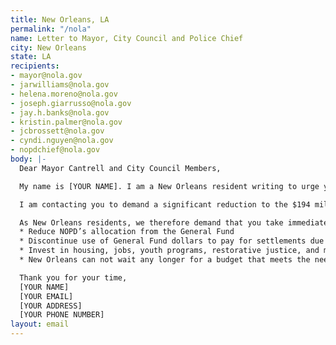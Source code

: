 ```yaml
---
title: New Orleans, LA
permalink: "/nola"
name: Letter to Mayor, City Council and Police Chief
city: New Orleans
state: LA
recipients:
- mayor@nola.gov
- jarwilliams@nola.gov
- helena.moreno@nola.gov
- joseph.giarrusso@nola.gov
- jay.h.banks@nola.gov
- kristin.palmer@nola.gov
- jcbrossett@nola.gov
- cyndi.nguyen@nola.gov
- nopdchief@nola.gov
body: |-
  Dear Mayor Cantrell and City Council Members,

  My name is [YOUR NAME]. I am a New Orleans resident writing to urge you to defund the New Orleans Police Department.

  I am contacting you to demand a significant reduction to the $194 million that is currently allocated to public safety in the upcoming fiscal budget of 2021 and for a formal review of the New Orleans Police Department Union Contract from an independent party that has no affiliation with NOPD. The police funds make up roughly 20% of the budget, while other important public services do not receive even half as much funding. By reducing police funding and reducing incarceration rates, those funds can be reallocated to housing, education or sanitation, among other needs. That way we can focus on building our community efforts and local organizations, while preventing future police brutality and violence.

  As New Orleans residents, we therefore demand that you take immediate action towards the following ends:
  * Reduce NOPD’s allocation from the General Fund
  * Discontinue use of General Fund dollars to pay for settlements due to police murder, misconduct, and negligence
  * Invest in housing, jobs, youth programs, restorative justice, and mental health workers to keep the community safe.
  * New Orleans can not wait any longer for a budget that meets the needs of its residents. The only way to achieve this is to take immediate steps to Defund NOPD.

  Thank you for your time,
  [YOUR NAME]
  [YOUR EMAIL]
  [YOUR ADDRESS]
  [YOUR PHONE NUMBER]
layout: email
---
```


